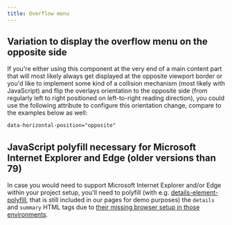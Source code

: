 ```yaml
---
title: Overflow menu
---
```


## Variation to display the overflow menu on the opposite side

If you're either using this component at the very end of a main content part that will most likely always get displayed at the opposite viewport border or you'd like to implement some kind of a collision mechanism (most likely with JavaScript) and flip the overlays orientation to the opposite side (from regularly left to right positioned on left-to-right reading direction), you could use the following attribute to configure this orientation change, compare to the examples below as well:

```html
data-horizontal-position="opposite"
```

## JavaScript polyfill necessary for Microsoft Internet Explorer and Edge (older versions than 79)

In case you would need to support Microsoft Internet Explorer and/or Edge within your project setup, you'll need to polyfill (with e.g. [details-element-polyfill](https://github.com/javan/details-element-polyfill), that is still included in our pages for demo purposes) the `details` and `summary` HTML tags due to [their missing browser setup in those environments](https://caniuse.com/#feat=details).

[inspirational sources for this page]: # "https://html.spec.whatwg.org/multipage/grouping-content.html#the-menu-element"
[inspirational sources for this page]: # "https://www.uiguideline.com/components/menu-dropdown"
